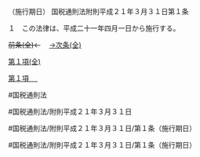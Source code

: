 （施行期日）
国税通則法附則平成２１年３月３１日第１条

１　この法律は、平成二十一年四月一日から施行する。

~~前条(全)←~~　  [→次条(全)](国税通則法＿＿＿＿附則平成２１年３月３１日第７８条_.md)

[第１項(全)](国税通則法＿＿＿＿附則平成２１年３月３１日第１条第１項_.md)  

[第１項 　 ](国税通則法＿＿＿＿附則平成２１年３月３１日第１条第１項.md)  

#国税通則法

#国税通則法/附則平成２１年３月３１日

#国税通則法/附則平成２１年３月３１日/第１条（施行期日）

#国税通則法/附則平成２１年３月３１日/第１条（施行期日）

